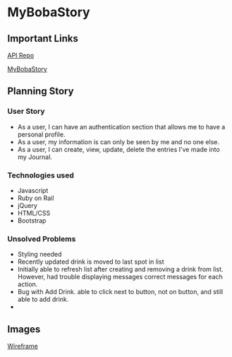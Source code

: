 # MyBobaStory

## Important Links
[API Repo](https://github.com/only1nglen/Project_2_API)

[MyBobaStory](https://only1nglen.github.io/Project_2_Client/)

## Planning Story


### User Story

* As a user, I can have an authentication section that allows me to have a personal profile.
* As a user, my information is can only be seen by me and no one else.
* As a user, I can create, view, update, delete the entries I've made into my Journal.

### Technologies used

* Javascript
* Ruby on Rail
* jQuery
* HTML/CSS
* Bootstrap

### Unsolved Problems

* Styling needed
* Recently updated drink is moved to last spot in list
* Initially able to refresh list after creating and removing a drink from list. However, had trouble displaying messages correct messages for each action.
* Bug with Add Drink. able to click next to button, not on button, and still able to add drink.
*

## Images
[Wireframe](https://imgur.com/quLy5QO)
